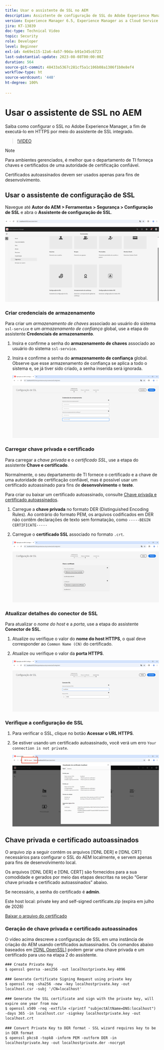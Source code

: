 ```yaml
---
title: Usar o assistente de SSL no AEM
description: Assistente de configuração de SSL do Adobe Experience Manager para facilitar a configuração de uma instância do AEM para execução em HTTPS.
version: Experience Manager 6.5, Experience Manager as a Cloud Service
jira: KT-13839
doc-type: Technical Video
topic: Security
role: Developer
level: Beginner
exl-id: 4e69e115-12a6-4a57-90da-b91e345c6723
last-substantial-update: 2023-08-08T00:00:00Z
duration: 564
source-git-commit: 48433a5367c281cf5a1c106b08a1306f1b0e8ef4
workflow-type: ht
source-wordcount: '448'
ht-degree: 100%

---
```


# Usar o assistente de SSL no AEM

Saiba como configurar o SSL no Adobe Experience Manager, a fim de executá-lo em HTTPS por meio do assistente de SSL integrado.

>[!VIDEO](https://video.tv.adobe.com/v/17993?quality=12&learn=on)


>[!NOTE]
>
>Para ambientes gerenciados, é melhor que o departamento de TI forneça chaves e certificados de uma autoridade de certificação confiável.
>
>Certificados autoassinados devem ser usados apenas para fins de desenvolvimento.

## Usar o assistente de configuração de SSL

Navegue até __Autor do AEM > Ferramentas > Segurança > Configuração de SSL__ e abra o __Assistente de configuração de SSL__.

![Assistente de configuração de SSL](assets/use-the-ssl-wizard/ssl-config-wizard.png)

### Criar credenciais de armazenamento

Para criar um _armazenamento de chaves_ associado ao usuário do sistema `ssl-service` e um _armazenamento de confiança_ global, use a etapa do assistente __Credenciais de armazenamento__.

1. Insira e confirme a senha do __armazenamento de chaves__ associado ao usuário do sistema `ssl-service`.
1. Insira e confirme a senha do __armazenamento de confiança__ global. Observe que esse armazenamento de confiança se aplica a todo o sistema e, se já tiver sido criado, a senha inserida será ignorada.

   ![Configuração de SSL: armazenar credenciais](assets/use-the-ssl-wizard/store-credentials.png)

### Carregar chave privada e certificado

Para carregar a _chave privada_ e o _certificado SSL_, use a etapa do assistente __Chave e certificado__.

Normalmente, o seu departamento de TI fornece o certificado e a chave de uma autoridade de certificação confiável, mas é possível usar um certificado autoassinado para fins de __desenvolvimento__ e __teste__.

Para criar ou baixar um certificado autoassinado, consulte [Chave privada e certificado autoassinados](#self-signed-private-key-and-certificate).

1. Carregue a __chave privada__ no formato DER (Distinguished Encoding Rules). Ao contrário do formato PEM, os arquivos codificados em DER não contêm declarações de texto sem formatação, como `-----BEGIN CERTIFICATE-----`
1. Carregue o __certificado SSL__ associado no formato `.crt`.

   ![Configuração de SSL: chave privada e certificado](assets/use-the-ssl-wizard/privatekey-and-certificate.png)

### Atualizar detalhes do conector de SSL

Para atualizar o _nome do host_ e a _porta_, use a etapa do assistente __Conector de SSL__.

1. Atualize ou verifique o valor do __nome do host HTTPS__, o qual deve corresponder ao `Common Name (CN)` do certificado.
1. Atualize ou verifique o valor da __porta HTTPS__.

   ![Configuração de SSL: detalhes do conector de SSL](assets/use-the-ssl-wizard/ssl-connector-details.png)

### Verifique a configuração de SSL

1. Para verificar o SSL, clique no botão __Acessar o URL HTTPS__.
1. Se estiver usando um certificado autoassinado, você verá um erro `Your connection is not private`.

   ![Configuração de SSL: verificar o AEM por HTTPS](assets/use-the-ssl-wizard/verify-aem-over-ssl.png)

## Chave privada e certificado autoassinados

O arquivo zip a seguir contém os arquivos [!DNL DER] e [!DNL CRT] necessários para configurar o SSL do AEM localmente, e servem apenas para fins de desenvolvimento local.

Os arquivos [!DNL DER] e [!DNL CERT] são fornecidos para a sua comodidade e gerados por meio das etapas descritas na seção “Gerar chave privada e certificado autoassinados” abaixo.

Se necessário, a senha do certificado é **admin**.

Este host local: private key and self-signed certificate.zip (expira em julho de 2028)

[Baixar o arquivo do certificado](assets/use-the-ssl-wizard/certificate.zip)

### Geração de chave privada e certificado autoassinados

O vídeo acima descreve a configuração de SSL em uma instância de criação do AEM usando certificados autoassinados. Os comandos abaixo baseados em [[!DNL OpenSSL]](https://www.openssl.org/) podem gerar uma chave privada e um certificado para uso na etapa 2 do assistente.

```shell
### Create Private Key
$ openssl genrsa -aes256 -out localhostprivate.key 4096

### Generate Certificate Signing Request using private key
$ openssl req -sha256 -new -key localhostprivate.key -out localhost.csr -subj '/CN=localhost'

### Generate the SSL certificate and sign with the private key, will expire one year from now
$ openssl x509 -req -extfile <(printf "subjectAltName=DNS:localhost") -days 365 -in localhost.csr -signkey localhostprivate.key -out localhost.crt

### Convert Private Key to DER format - SSL wizard requires key to be in DER format
$ openssl pkcs8 -topk8 -inform PEM -outform DER -in localhostprivate.key -out localhostprivate.der -nocrypt
```
